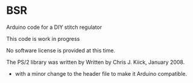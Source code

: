 # BSR
Arduino code for a DIY stitch regulator

This code is work in progress

No software license is provided at this time.

The PS/2 library was written by Written by Chris J. Kiick, January 2008.
- with a minor change to the header file to make it Arduino compatible.